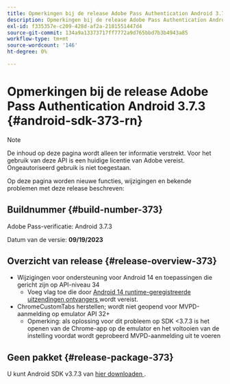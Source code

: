 ```yaml
---
title: Opmerkingen bij de release Adobe Pass Authentication Android 3.7.3
description: Opmerkingen bij de release Adobe Pass Authentication Android 3.7.3
exl-id: f335357e-c209-428d-af2a-2181551447d4
source-git-commit: 134a9a13373717ff7772a9d765bbd7b3b4943a85
workflow-type: tm+mt
source-wordcount: '146'
ht-degree: 0%

---
```


# Opmerkingen bij de release Adobe Pass Authentication Android 3.7.3 {#android-sdk-373-rn}

>[!NOTE]
>
>De inhoud op deze pagina wordt alleen ter informatie verstrekt. Voor het gebruik van deze API is een huidige licentie van Adobe vereist. Ongeautoriseerd gebruik is niet toegestaan.

Op deze pagina worden nieuwe functies, wijzigingen en bekende problemen met deze release beschreven:

## Buildnummer {#build-number-373}

Adobe Pass-verificatie: Android 3.7.3

Datum van de versie: **09/19/2023**

## Overzicht van release {#release-overview-373}

* Wijzigingen voor ondersteuning voor Android 14 en toepassingen die gericht zijn op API-niveau 34
   * Voeg vlag toe die door [ Android 14 runtime-geregistreerde uitzendingen ontvangers ](https://developer.android.com/about/versions/14/behavior-changes-14#runtime-receivers-exported) wordt vereist.
* ChromeCustomTabs herstellen; wordt niet geopend voor MVPD-aanmelding op emulator API 32+
   * Opmerking: als oplossing voor dit probleem op SDK &lt;3.7.3 is het openen van de Chrome-app op de emulator en het voltooien van de instelling voordat wordt geprobeerd MVPD-aanmelding uit te voeren

## Geen pakket {#release-package-373}

U kunt Android SDK v3.7.3 van [ hier downloaden ](https://tve.zendesk.com/hc/en-us/articles/204963219-Android-Native-AccessEnabler-Library).
